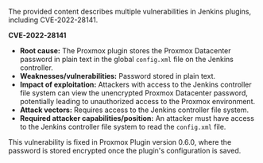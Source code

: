 The provided content describes multiple vulnerabilities in Jenkins plugins, including CVE-2022-28141.

**CVE-2022-28141**

*   **Root cause:** The Proxmox plugin stores the Proxmox Datacenter password in plain text in the global `config.xml` file on the Jenkins controller.
*   **Weaknesses/vulnerabilities:** Password stored in plain text.
*   **Impact of exploitation:** Attackers with access to the Jenkins controller file system can view the unencrypted Proxmox Datacenter password, potentially leading to unauthorized access to the Proxmox environment.
*   **Attack vectors:** Requires access to the Jenkins controller file system.
*   **Required attacker capabilities/position:** An attacker must have access to the Jenkins controller file system to read the `config.xml` file.

This vulnerability is fixed in Proxmox Plugin version 0.6.0, where the password is stored encrypted once the plugin's configuration is saved.